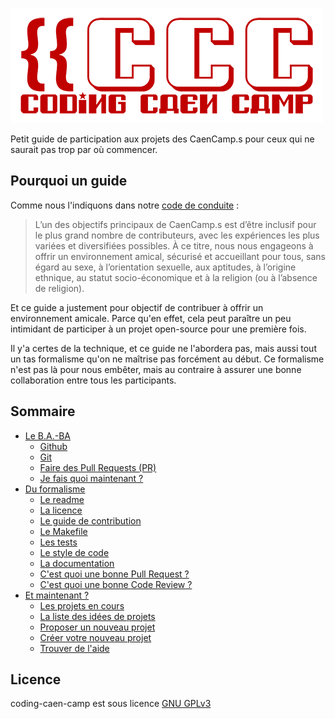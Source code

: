 ![Les Coding CaenCamp](images/logo.png)

Petit guide de participation aux projets des CaenCamp.s pour ceux qui ne saurait pas trop par où commencer.

## Pourquoi un guide

Comme nous l'indiquons dans notre [code de conduite](CODE_OF_CONDUCT.md) :

> L’un des objectifs principaux de CaenCamp.s est d’être inclusif pour le plus grand nombre de contributeurs, avec les expériences les plus variées et diversifiées possibles. À ce titre, nous nous engageons à offrir un environnement amical, sécurisé et accueillant pour tous, sans égard au sexe, à l’orientation sexuelle, aux aptitudes, à l’origine ethnique, au statut socio-économique et à la religion (ou à l’absence de religion).

Et ce guide a justement pour objectif de contribuer à offrir un environnement amicale. Parce qu'en effet, cela peut paraître un peu intimidant de participer à un projet open-source pour une première fois.

Il y'a certes de la technique, et ce guide ne l'abordera pas, mais aussi tout un tas formalisme qu'on ne maîtrise pas forcément au début. Ce formalisme n'est pas là pour nous embêter, mais au contraire à assurer une bonne collaboration entre tous les participants.

## Sommaire

* [Le B.A.-BA](ba-b-a.md)
  * [Github](ba-b-a.md#github)
  * [Git](ba-b-a.md#git)
  * [Faire des Pull Requests (PR)](ba-b-a.md#proposer-une-pull-request-pr)
  * [Je fais quoi maintenant ?](ba-b-a.md#je-me-sens-plus-à-laise-avec-git-je-fais-quoi-maintenant)
* [Du formalisme](formalisme.md)
  * [Le readme](formalisme.md#le-readme)
  * [La licence](formalisme.md#la-licence)
  * [Le guide de contribution](formalisme.md#le-guide-de-contribution)
  * [Le Makefile](formalisme.md#le-makefile)
  * [Les tests](formalisme.md#les-tests)
  * [Le style de code](formalisme.md#le-style-de-code)
  * [La documentation](formalisme.md#la-documentation)
  * [C'est quoi une bonne Pull Request ?](formalisme.md#cest-quoi-une-bonne-pull-request-)
  * [C'est quoi une bonne Code Review ?](formalisme.md#cest-quoi-une-bonne-code-review-)
* [Et maintenant ?](et-maintenant.md)
  * [Les projets en cours](et-maintenant.md#les-projets-en-cours)
  * [La liste des idées de projets](et-maintenant.md#la-liste-des-idées-de-projets)
  * [Proposer un nouveau projet](et-maintenant.md#proposer-un-nouveau-projet)
  * [Créer votre nouveau projet](et-maintenant.md#créer-votre-nouveau-projet)
  * [Trouver de l'aide](et-maintenant.md#trouver-de-laide)

## Licence

coding-caen-camp est sous licence [GNU GPLv3](LICENSE)
